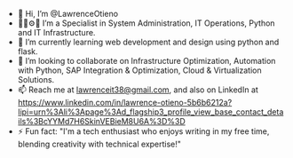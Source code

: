 - 👋 Hi, I’m @LawrenceOtieno
- 👨‍💻⚙️🐍 I’m a Specialist in System Administration, IT Operations, Python and IT Infrastructure.
- 🌱 I’m currently learning web development and design using python and flask. 
- 💞️ I’m looking to collaborate on Infrastructure Optimization, Automation with Python, SAP Integration & Optimization, Cloud & Virtualization Solutions. 
- 📫 Reach me at lawrenceit38@gmail.com, and also on LinkedIn at https://www.linkedin.com/in/lawrence-otieno-5b6b6212a?lipi=urn%3Ali%3Apage%3Ad_flagship3_profile_view_base_contact_details%3BcYYMd7H6SkinVEBieM8U6A%3D%3D
- ⚡ Fun fact: "I'm a tech enthusiast who enjoys writing in my free time, blending creativity with technical expertise!"

<!---
LawrenceOtieno/LawrenceOtieno is a ✨ special ✨ repository because its `README.md` (this file) appears on your GitHub profile.
You can click the Preview link to take a look at your changes.
--->
